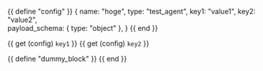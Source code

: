 {{ define "config" }}
{
    name: "hoge",
    type: "test_agent", 
    key1: "value1",
    key2: "value2",  
    payload_schema: {
        type: "object"
    },
}
{{ end }}

{{  get (config) `key1` }}
{{  get (config) `key2` }}

{{ define "dummy_block" }}
{{ end }}
